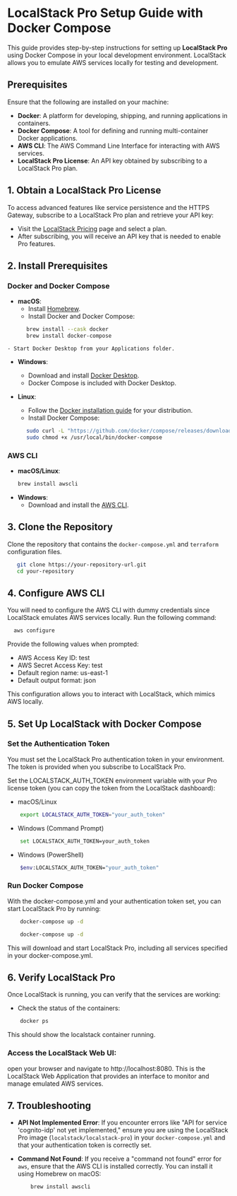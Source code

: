 # LocalStack Pro Setup Guide with Docker Compose

This guide provides step-by-step instructions for setting up **LocalStack Pro** using Docker Compose in your local
development environment. LocalStack allows you to emulate AWS services locally for testing and development.

## Prerequisites

Ensure that the following are installed on your machine:

- **Docker**: A platform for developing, shipping, and running applications in containers.
- **Docker Compose**: A tool for defining and running multi-container Docker applications.
- **AWS CLI**: The AWS Command Line Interface for interacting with AWS services.
- **LocalStack Pro License**: An API key obtained by subscribing to a LocalStack Pro plan.

## 1. Obtain a LocalStack Pro License

To access advanced features like service persistence and the HTTPS Gateway, subscribe to a LocalStack Pro plan and
retrieve your API key:

- Visit the [LocalStack Pricing](https://localstack.cloud/pricing/) page and select a plan.
- After subscribing, you will receive an API key that is needed to enable Pro features.

## 2. Install Prerequisites

### Docker and Docker Compose

- **macOS**:
    - Install [Homebrew](https://brew.sh/).
    - Install Docker and Docker Compose:
```bash
      brew install --cask docker
      brew install docker-compose
```
    - Start Docker Desktop from your Applications folder.

- **Windows**:
    - Download and install [Docker Desktop](https://www.docker.com/products/docker-desktop).
    - Docker Compose is included with Docker Desktop.

- **Linux**:
    - Follow the [Docker installation guide](https://docs.docker.com/engine/install/) for your distribution.
    - Install Docker Compose:
```bash
      sudo curl -L "https://github.com/docker/compose/releases/download/1.29.2/docker-compose-$(uname -s)-$(uname -m)" -o /usr/local/bin/docker-compose
      sudo chmod +x /usr/local/bin/docker-compose
```

### AWS CLI

- **macOS/Linux**:
  ```bash
  brew install awscli
  ```
- **Windows**:
    - Download and install the [AWS CLI](https://aws.amazon.com/cli/).

## 3. Clone the Repository

Clone the repository that contains the `docker-compose.yml` and `terraform` configuration files.
```bash
   git clone https://your-repository-url.git
   cd your-repository
  ```

## 4. Configure AWS CLI

You will need to configure the AWS CLI with dummy credentials since LocalStack emulates AWS services locally. Run the
following command:
```bash
  aws configure
```

Provide the following values when prompted:

- AWS Access Key ID: test
- AWS Secret Access Key: test
- Default region name: us-east-1
- Default output format: json

This configuration allows you to interact with LocalStack, which mimics AWS locally.

## 5. Set Up LocalStack with Docker Compose

### Set the Authentication Token

You must set the LocalStack Pro authentication token in your environment. The token is provided when you subscribe to
LocalStack Pro.

Set the LOCALSTACK_AUTH_TOKEN environment variable with your Pro license token (you can copy the token from the
LocalStack dashboard):

- macOS/Linux

```bash
    export LOCALSTACK_AUTH_TOKEN="your_auth_token"
```

- Windows (Command Prompt)

```bash
    set LOCALSTACK_AUTH_TOKEN=your_auth_token
```

- Windows (PowerShell)

```bash
    $env:LOCALSTACK_AUTH_TOKEN="your_auth_token"
```

### Run Docker Compose

With the docker-compose.yml and your authentication token set, you can start LocalStack Pro by running:

```bash
    docker-compose up -d
```

```bash
    docker-compose up -d
```

This will download and start LocalStack Pro, including all services specified in your docker-compose.yml.

## 6. Verify LocalStack Pro

Once LocalStack is running, you can verify that the services are working:

- Check the status of the containers:

```bash
    docker ps
```

This should show the localstack container running.

### Access the LocalStack Web UI:

open your browser and navigate to http://localhost:8080. This is the LocalStack Web Application that provides an
interface to monitor and manage emulated AWS services.

## 7. Troubleshooting

- **API Not Implemented Error**: If you encounter errors like "API for service 'cognito-idp' not yet implemented,"
  ensure you are using the LocalStack Pro image (`localstack/localstack-pro`) in your `docker-compose.yml` and that your
  authentication token is correctly set.

- **Command Not Found**: If you receive a "command not found" error for `aws`, ensure that the AWS CLI is installed
  correctly. You can install it using Homebrew on macOS:
  ```bash
      brew install awscli
  ```
  
